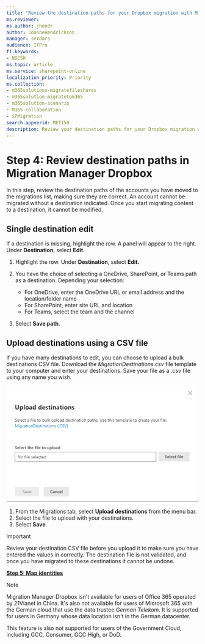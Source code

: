 ```yaml
---
title: "Review the destination paths for your Dropbox migration with Migration Manager"
ms.reviewer: 
ms.author: jhendr
author: JoanneHendrickson
manager: serdars
audience: ITPro
f1.keywords:
- NOCSH
ms.topic: article
ms.service: sharepoint-online
localization_priority: Priority
ms.collection: 
- m365solutions-migratefileshares
- m365solution-migratetom365
- m365solution-scenario
- M365-collaboration
- SPMigration
search.appverid: MET150
description: Review your destination paths for your Dropbox migration while using Migration Manager.
---
```

# Step 4: Review destination paths in Migration Manager Dropbox

In this step, review the destination paths of the accounts you have moved to the migrations list, making sure they are correct. An account cannot be migrated without a destination indicated. Once you start migrating content to a destination, it cannot be modified.



## Single destination edit
If a destination is missing, highlight the row. A panel will appear to the right. Under **Destination**, select **Edit**.  

1. Highlight the row. Under **Destination**, select **Edit.**
2. You have the choice of selecting a OneDrive, SharePoint, or Teams path as a destination.  Depending your selection:

    - For OneDrive, enter the OneDrive URL or email address and the location/folder name
    - For SharePoint, enter site URL and location
    - For Teams, select the team and the channel

3. Select **Save path**.


## Upload destinations using a CSV file

If you have many destinations to edit, you can choose to upload a bulk destinations CSV file.  Download the *MigrationDestinations.csv* file template to your computer and enter your destinations. Save your file as a .csv file using any name you wish. 


![upload destinations for Dropbox accounts bulk](media/mm-box-bulk-upload-destination-panel.png)

1. From the Migrations tab, select **Upload destinations** from the menu bar.
2. Select the file to upload with your destinations.
4. Select **Save**.  


>[!Important]
>Review your destination CSV file before you upload it to make sure you have entered the values in correctly.  The destination file is not validated, and once you have migrated to these destinations it cannot be undone.


[**Step 5: Map identities**](mm-box-step5-map-identities.md)


>[!NOTE]
>Migration Manager Dropbox isn't available for users of Office 365 operated by 21Vianet in China. It's also not available for users of Microsoft 365 with the German cloud that use the data trustee *German Telekom*. It is supported for users in Germany whose data location isn't in the German datacenter.
>
> This feature is also not supported for users of the Government Cloud, including GCC, Consumer, GCC High, or DoD.